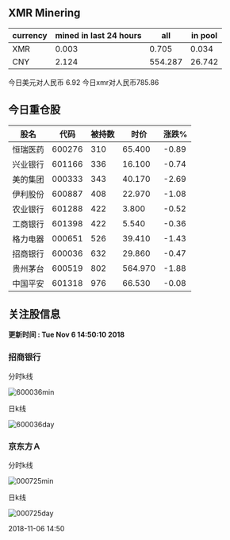 ## XMR Minering

|currency|mined in last 24 hours|all|in pool|
|---|---|---|---|
|XMR|0.003|0.705|0.034|
|CNY|2.124|554.287|26.742|

今日美元对人民币 6.92	今日xmr对人民币785.86


## 今日重仓股 

|股名|代码|被持数|时价|涨跌%|
|---|---|---|---|---|
|恒瑞医药|600276|310|65.400|-0.89|
|兴业银行|601166|336|16.100|-0.74|
|美的集团|000333|343|40.170|-2.69|
|伊利股份|600887|408|22.970|-1.08|
|农业银行|601288|422|3.800|-0.52|
|工商银行|601398|422|5.540|-0.36|
|格力电器|000651|526|39.410|-1.43|
|招商银行|600036|632|29.860|-0.47|
|贵州茅台|600519|802|564.970|-1.88|
|中国平安|601318|976|66.530|-0.08|

## 关注股信息
**更新时间 : Tue Nov  6 14:50:10 2018**
### 招商银行 
分时k线

![600036min](http://image.sinajs.cn/newchart/min/n/sh600036.gif)

日k线

![600036day](http://image.sinajs.cn/newchart/daily/n/sh600036.gif)

### 京东方Ａ 
分时k线

![000725min](http://image.sinajs.cn/newchart/min/n/sz000725.gif)

日k线

![000725day](http://image.sinajs.cn/newchart/daily/n/sz000725.gif)

2018-11-06 14:50